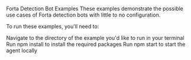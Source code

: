 Forta Detection Bot Examples
These examples demonstrate the possible use cases of Forta detection bots with little to no configuration.

To run these examples, you'll need to:

Navigate to the directory of the example you'd like to run in your terminal
Run npm install to install the required packages
Run npm start to start the agent locally